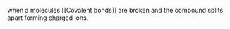 when a molecules [[Covalent bonds]] are broken and the compound splits apart forming charged ions. 

